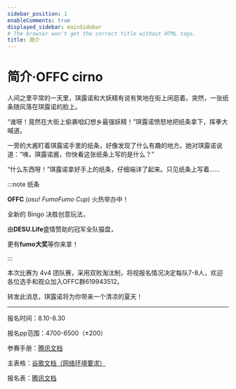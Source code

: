 ```yaml
---
sidebar_position: 1
enableComments: true
displayed_sidebar: mainSidebar
# The browser won't get the correct title without HTML tags.
title: 简介
---
```


# 简介·<FntColor color="#198dff">OFFC cirno</FntColor>

人间之里平常的一天里，琪露诺和大妖精有说有笑地在街上闲逛着。突然，一张纸条随风落在琪露诺的脸上。

<FntColor color="#198dff">“谁呀！竟然在大街上偷袭咱幻想乡最强妖精！”</FntColor>琪露诺愤怒地把纸条拿下，挥拳大喊道。

一旁的大酱盯着琪露诺手里的纸条，好像发现了什么有趣的地方。她对琪露诺说道：<FntColor color="#8f3fcf">“咦，琪露诺酱，你快看这张纸条上写的是什么？”</FntColor>

<FntColor color="#198dff">“什么东西呀！”</FntColor>琪露诺拿好手上的纸条，仔细端详了起来。只见纸条上写着......

:::note 纸条

<FntColor color="#198dff">**OFFC**</FntColor> (*osu! FumoFumo Cup*) 火热举办中！

全新的 Bingo 决胜创意玩法，

由<FntColor color="#232323">**DESU.Life**</FntColor>盛情赞助的冠军全队猫盘，

更有<FntColor color="#198dff">**fumo大奖**</FntColor>等你来拿！

:::

本次比赛为 4v4 团队赛，采用双败淘汰制，将视报名情况决定每队7-8人，欢迎各位选手和观众加入OFFC群<FntColor color="#198dff">619943512</FntColor>。

<Highlight color="#198dff">转发此消息，琪露诺将为你带来一个清凉的夏天！</Highlight>

---

报名时间：8.10-8.30

报名pp范围：4700-6500（±200）

参赛手册：[腾讯文档](https://docs.qq.com/doc/DV2VOWlZJdFZWZUpB)

主表格：[谷歌文档（网络环境要求）](https://docs.google.com/spreadsheets/d/14ZFqYajLDRjr863hDo5n5xvGQMoDZPmNwJycgQXr3YQ/)

报名表：[腾讯文档](https://docs.qq.com/form/page/DV1hXY1RMU1FOeGlM)
